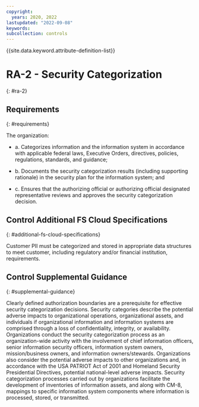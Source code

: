 ```yaml
---
copyright:
  years: 2020, 2022
lastupdated: "2022-09-08"
keywords: 
subcollection: controls
---
```


{{site.data.keyword.attribute-definition-list}}

# RA-2 - Security Categorization
{: #ra-2}

## Requirements
{: #requirements}

The organization:

- a. Categorizes information and the information system in accordance with applicable federal laws, Executive Orders, directives, policies, regulations, standards, and guidance;

- b. Documents the security categorization results (including supporting rationale) in the security plan for the information system; and

- c. Ensures that the authorizing official or authorizing official designated representative reviews and approves the security categorization decision.

## Control Additional FS Cloud Specifications
{: #additional-fs-cloud-specifications}

Customer PII must be categorized and stored in appropriate data structures to meet customer, including regulatory and/or financial institution, requirements.

## Control Supplemental Guidance
{: #supplemental-guidance}

Clearly defined authorization boundaries are a prerequisite for effective security categorization decisions. Security categories describe the potential adverse impacts to organizational operations, organizational assets, and individuals if organizational information and information systems are comprised through a loss of confidentiality, integrity, or availability. Organizations conduct the security categorization process as an organization-wide activity with the involvement of chief information officers, senior information security officers, information system owners, mission/business owners, and information owners/stewards. Organizations also consider the potential adverse impacts to other organizations and, in accordance with the USA PATRIOT Act of 2001 and Homeland Security Presidential Directives, potential national-level adverse impacts. Security categorization processes carried out by organizations facilitate the development of inventories of information assets, and along with CM-8, mappings to specific information system components where information is processed, stored, or transmitted.


